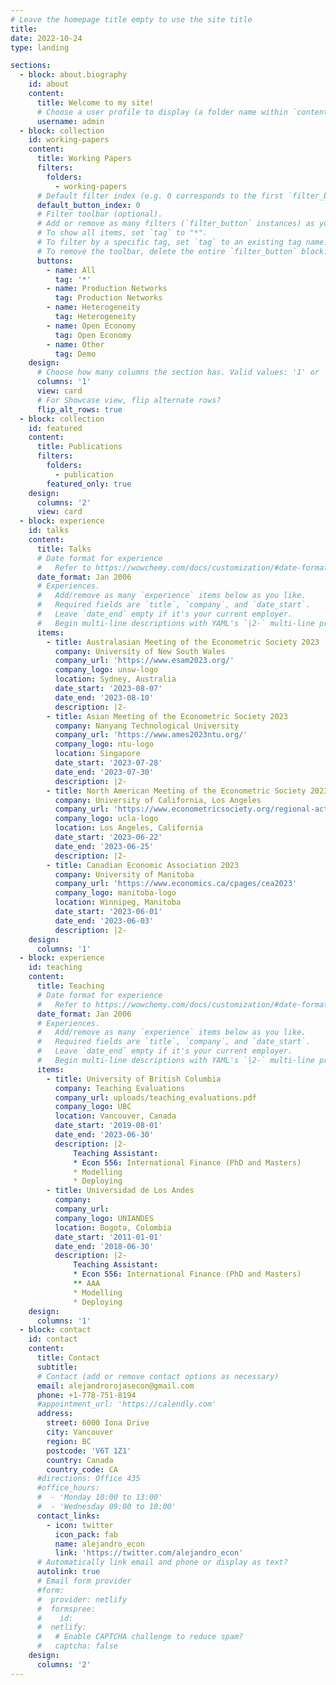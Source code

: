 ```yaml
---
# Leave the homepage title empty to use the site title
title:
date: 2022-10-24
type: landing

sections:
  - block: about.biography
    id: about
    content:
      title: Welcome to my site!
      # Choose a user profile to display (a folder name within `content/authors/`)
      username: admin
  - block: collection
    id: working-papers
    content:
      title: Working Papers
      filters:
        folders:
          - working-papers
      # Default filter index (e.g. 0 corresponds to the first `filter_button` instance below).
      default_button_index: 0
      # Filter toolbar (optional).
      # Add or remove as many filters (`filter_button` instances) as you like.
      # To show all items, set `tag` to "*".
      # To filter by a specific tag, set `tag` to an existing tag name.
      # To remove the toolbar, delete the entire `filter_button` block.
      buttons:
        - name: All
          tag: '*'
        - name: Production Networks
          tag: Production Networks
        - name: Heterogeneity
          tag: Heterogeneity
        - name: Open Economy
          tag: Open Economy
        - name: Other
          tag: Demo
    design:
      # Choose how many columns the section has. Valid values: '1' or '2'.
      columns: '1'
      view: card
      # For Showcase view, flip alternate rows?
      flip_alt_rows: true
  - block: collection
    id: featured
    content:
      title: Publications
      filters:
        folders:
          - publication
        featured_only: true
    design:
      columns: '2'
      view: card
  - block: experience
    id: talks
    content:
      title: Talks
      # Date format for experience
      #   Refer to https://wowchemy.com/docs/customization/#date-format
      date_format: Jan 2006
      # Experiences.
      #   Add/remove as many `experience` items below as you like.
      #   Required fields are `title`, `company`, and `date_start`.
      #   Leave `date_end` empty if it's your current employer.
      #   Begin multi-line descriptions with YAML's `|2-` multi-line prefix.
      items:
        - title: Australasian Meeting of the Econometric Society 2023
          company: University of New South Wales
          company_url: 'https://www.esam2023.org/'
          company_logo: unsw-logo
          location: Sydney, Australia
          date_start: '2023-08-07'
          date_end: '2023-08-10'
          description: |2-
        - title: Asian Meeting of the Econometric Society 2023
          company: Nanyang Technological University
          company_url: 'https://www.ames2023ntu.org/'
          company_logo: ntu-logo
          location: Singapore
          date_start: '2023-07-28'
          date_end: '2023-07-30'
          description: |2-
        - title: North American Meeting of the Econometric Society 2023
          company: University of California, Los Angeles
          company_url: 'https://www.econometricsociety.org/regional-activities/schedule/2023/06/22/2023-North-American-Summer-Meeting-NASM-Los-Angeles-CA'
          company_logo: ucla-logo
          location: Los Angeles, California
          date_start: '2023-06-22'
          date_end: '2023-06-25'
          description: |2-
        - title: Canadian Economic Association 2023
          company: University of Manitoba
          company_url: 'https://www.economics.ca/cpages/cea2023'
          company_logo: manitoba-logo
          location: Winnipeg, Manitoba
          date_start: '2023-06-01'
          date_end: '2023-06-03'
          description: |2-
    design:
      columns: '1'
  - block: experience
    id: teaching
    content:
      title: Teaching
      # Date format for experience
      #   Refer to https://wowchemy.com/docs/customization/#date-format
      date_format: Jan 2006
      # Experiences.
      #   Add/remove as many `experience` items below as you like.
      #   Required fields are `title`, `company`, and `date_start`.
      #   Leave `date_end` empty if it's your current employer.
      #   Begin multi-line descriptions with YAML's `|2-` multi-line prefix.
      items:
        - title: University of British Columbia
          company: Teaching Evaluations
          company_url: uploads/teaching_evaluations.pdf
          company_logo: UBC
          location: Vancouver, Canada
          date_start: '2019-08-01'
          date_end: '2023-06-30'
          description: |2-
              Teaching Assistant:
              * Econ 556: International Finance (PhD and Masters)
              * Modelling
              * Deploying 
        - title: Universidad de Los Andes
          company: 
          company_url: 
          company_logo: UNIANDES
          location: Bogota, Colombia
          date_start: '2011-01-01'
          date_end: '2018-06-30'
          description: |2-
              Teaching Assistant:
              * Econ 556: International Finance (PhD and Masters)
              ** AAA
              * Modelling
              * Deploying
    design:
      columns: '1'
  - block: contact
    id: contact
    content:
      title: Contact
      subtitle:
      # Contact (add or remove contact options as necessary)
      email: alejandrorojasecon@gmail.com
      phone: +1-778-751-8194
      #appointment_url: 'https://calendly.com'
      address:
        street: 6000 Iona Drive
        city: Vancouver
        region: BC
        postcode: 'V6T 1Z1'
        country: Canada
        country_code: CA
      #directions: Office 435
      #office_hours:
      #  - 'Monday 10:00 to 13:00'
      #  - 'Wednesday 09:00 to 10:00'
      contact_links:
        - icon: twitter
          icon_pack: fab
          name: alejandro_econ
          link: 'https://twitter.com/alejandro_econ'
      # Automatically link email and phone or display as text?
      autolink: true
      # Email form provider
      #form:
      #  provider: netlify
      #  formspree:
      #    id:
      #  netlify:
      #   # Enable CAPTCHA challenge to reduce spam?
      #   captcha: false
    design:
      columns: '2'
---
```

